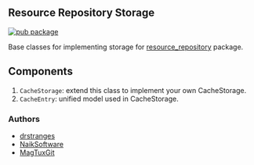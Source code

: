 ## Resource Repository Storage
[![pub package](https://img.shields.io/pub/v/resource_repository_storage.svg)](https://pub.dev/packages/resource_repository_storage)

Base classes for implementing storage for [resource_repository](https://pub.dev/packages/resource_repository) package.

## Components

1. `CacheStorage`: extend this class to implement your own CacheStorage.
2. `CacheEntry`: unified model used in CacheStorage.

### Authors

 - [drstranges](https://github.com/drstranges)
 - [NaikSoftware](https://github.com/NaikSoftware)
 - [MagTuxGit](https://github.com/MagTuxGit)

